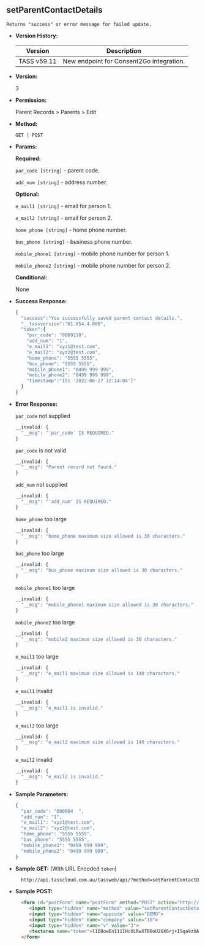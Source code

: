 **setParentContactDetails**
----
	Returns "success" or error message for failed update.
  
* **Version History:**

    Version | Description
    --- | --- |
    TASS v59.11 | New endpoint for Consent2Go integration.

* **Version:**

  3

* **Permission:**

  Parent Records > Parents > Edit

* **Method:**

  `GET | POST`
  
*  **Params:**

   **Required:**
 
   `par_code [string]` - parent code.
 
   `add_num [string]` - address number.

   **Optional:**
 
   `e_mail1 [string]` - email for person 1.

   `e_mail2 [string]` - email for person 2.
   
   `home_phone [string]` - home phone number.
   
   `bus_phone [string]` - business phone number.
   
   `mobile_phone1 [string]` - mobile phone number for person 1.
   
   `mobile_phone2 [string]` - mobile phone number for person 2.

   **Conditional:**

   None

* **Success Response:**

    ```javascript
    {
      "success":"You successfully saved parent contact details.",
      "__tassversion":"01.054.4.000",
      "token":{
        "par_code": "0009130",
        "add_num": "1",
        "e_mail1": "xyz1@test.com",
        "e_mail2": "xyz2@test.com",
        "home_phone": "5555 5555",
        "bus_phone": "5555 5555",
        "mobile_phone1": "0499 999 999",
        "mobile_phone2": "0499 999 999",
        "timestamp":"{ts '2022-06-27 12:14:04'}"
      }
    }
    ```

* **Error Response:**

  `par_code` not supplied
  ```javascript
  __invalid: {
    "__msg": "'par_code' IS REQUIRED."
  }
  ```

  `par_code` is not valid
  ```javascript
  __invalid: {
    "__msg": "Parent record not found."
  }
  ```

  `add_num` not supplied
  ```javascript
  __invalid: {
    "__msg": "'add_num' IS REQUIRED."
  }
  ```

  `home_phone` too large
  ```javascript
  __invalid: {
    "__msg": "home_phone maximum size allowed is 30 characters."
  }
  ```

  `bus_phone` too large
  ```javascript
  __invalid: {
    "__msg": "bus_phone maximum size allowed is 30 characters."
  }
  ```

  `mobile_phone1` too large
  ```javascript
  __invalid: {
    "__msg": "mobile_phone1 maximum size allowed is 30 characters."
  }
  ```

  `mobile_phone2` too large
  ```javascript
  __invalid: {
    "__msg": "mobile2 maximum size allowed is 30 characters."
  }
  ```

  `e_mail1` too large
  ```javascript
  __invalid: {
    "__msg": "e_mail1 maximum size allowed is 140 characters."
  }
  ```

  `e_mail1` invalid
  ```javascript
  __invalid: {
    "__msg": "e_mail1 is invalid."
  }
  ```
  
  `e_mail2` too large
  ```javascript
  __invalid: {
    "__msg": "e_mail2 maximum size allowed is 140 characters."
  }
  ```

  `e_mail2` invalid
  ```javascript
  __invalid: {
    "__msg": "e_mail2 is invalid."
  }
  ```
    
* **Sample Parameters:**

  ```javascript
  {
    "par_code": "000004  ",
    "add_num": "1",
    "e_mail1": "xyz1@test.com",
    "e_mail2": "xyz2@test.com",
    "home_phone": "5555 5555",
    "bus_phone": "5555 5555",
    "mobile_phone1": "0499 999 999",
    "mobile_phone2": "0499 999 999",
  }
  ```

* **Sample GET:** (With URL Encoded `token`)

  ```HTML
    http://api.tasscloud.com.au/tassweb/api/?method=setParentContactDetails&appcode=DEMO&company=10&v=3&token=l1D8owEn111IHcXLRwXTB0oU2GX6rj%2BISqa9zXA8We3J3mwgjW5pdUvFK3%2FIZ4mJ4bMyfKTmEoup%2B3tTE9GeLQ%3D%3D
  ```
  
* **Sample POST:**

  ```HTML
    <form id="postForm" name="postForm" method="POST" action="http://api.tasscloud.com.au/tassweb/api/">
       <input type="hidden" name="method" value="setParentContactDetails">
       <input type="hidden" name="appcode" value="DEMO">
       <input type="hidden" name="company" value="10">
       <input type="hidden" name="v" value="3">
       <textarea name="token">l1D8owEn111IHcXLRwXTB0oU2GX6rj+ISqa9zXA8We3J3mwgjW5pdUvFK3/IZ4mJ4bMyfKTmEoup+3tTE9GeLQ==</textarea>
    </form>
  ```
